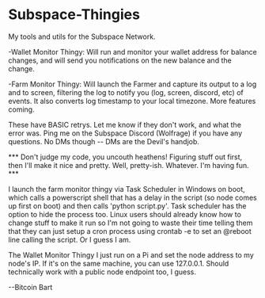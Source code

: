 # Subspace-Thingies
My tools and utils for the Subspace Network.  

-Wallet Monitor Thingy:  Will run and monitor your wallet address for balance changes, and will send you notifications on the new balance and the change.

-Farm Monitor Thingy: Will launch the Farmer and capture its output to a log and to screen, filtering the log to notify you (log, screen, discord, etc) of events. It also converts log timestamp to your local timezone. More features coming. 


These have BASIC retrys. Let me know if they don't work, and what the error was.
Ping me on the Subspace Discord (Wolfrage) if you have any questions.  No DMs though -- DMs are the Devil's handjob.


*** Don't judge my code, you uncouth heathens!  Figuring stuff out first, then I'll make it nice and pretty. Well, pretty-ish. Whatever. I'm having fun. ***

I launch the farm monitor thingy via Task Scheduler in Windows on boot, which calls a powerscript shell that has a delay in the script (so node comes up first on boot) and then calls 'python script.py'. Task scheduler has the option to hide the process too.  Linux users should already know how to change stuff to make it run so I'm not going to waste their time telling them that they can just setup a cron process using crontab -e to set an @reboot line calling the script.  Or I guess I am.

The Wallet Monitor Thingy I just run on a Pi and set the node address to my node's IP.  If it's on the same machine, you can use 127.0.0.1.  Should technically work with a public node endpoint too, I guess.

--Bitcoin Bart
